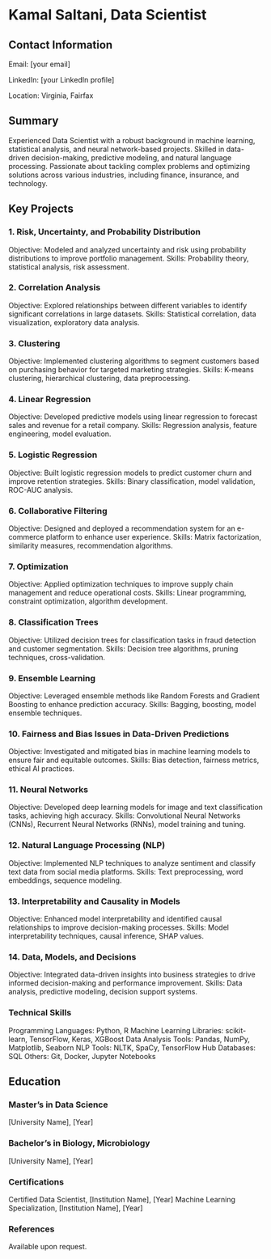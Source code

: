 # Kamal Saltani, Data Scientist

## Contact Information

Email: [your email]

LinkedIn: [your LinkedIn profile]

Location: Virginia, Fairfax

## Summary

Experienced Data Scientist with a robust background in machine learning, statistical analysis, and neural network-based projects. Skilled in data-driven decision-making, predictive modeling, and natural language processing. Passionate about tackling complex problems and optimizing solutions across various industries, including finance, insurance, and technology.

## Key Projects

### 1. Risk, Uncertainty, and Probability Distribution

Objective: Modeled and analyzed uncertainty and risk using probability distributions to improve portfolio management.
Skills: Probability theory, statistical analysis, risk assessment.
### 2. Correlation Analysis

Objective: Explored relationships between different variables to identify significant correlations in large datasets.
Skills: Statistical correlation, data visualization, exploratory data analysis.
### 3. Clustering

Objective: Implemented clustering algorithms to segment customers based on purchasing behavior for targeted marketing strategies.
Skills: K-means clustering, hierarchical clustering, data preprocessing.
### 4. Linear Regression

Objective: Developed predictive models using linear regression to forecast sales and revenue for a retail company.
Skills: Regression analysis, feature engineering, model evaluation.
### 5. Logistic Regression

Objective: Built logistic regression models to predict customer churn and improve retention strategies.
Skills: Binary classification, model validation, ROC-AUC analysis.
### 6. Collaborative Filtering

Objective: Designed and deployed a recommendation system for an e-commerce platform to enhance user experience.
Skills: Matrix factorization, similarity measures, recommendation algorithms.
### 7. Optimization

Objective: Applied optimization techniques to improve supply chain management and reduce operational costs.
Skills: Linear programming, constraint optimization, algorithm development.
### 8. Classification Trees

Objective: Utilized decision trees for classification tasks in fraud detection and customer segmentation.
Skills: Decision tree algorithms, pruning techniques, cross-validation.
### 9. Ensemble Learning

Objective: Leveraged ensemble methods like Random Forests and Gradient Boosting to enhance prediction accuracy.
Skills: Bagging, boosting, model ensemble techniques.

### 10. Fairness and Bias Issues in Data-Driven Predictions
Objective: Investigated and mitigated bias in machine learning models to ensure fair and equitable outcomes.
Skills: Bias detection, fairness metrics, ethical AI practices.

### 11. Neural Networks
Objective: Developed deep learning models for image and text classification tasks, achieving high accuracy.
Skills: Convolutional Neural Networks (CNNs), Recurrent Neural Networks (RNNs), model training and tuning.

### 12. Natural Language Processing (NLP)
Objective: Implemented NLP techniques to analyze sentiment and classify text data from social media platforms.
Skills: Text preprocessing, word embeddings, sequence modeling.

### 13. Interpretability and Causality in Models
Objective: Enhanced model interpretability and identified causal relationships to improve decision-making processes.
Skills: Model interpretability techniques, causal inference, SHAP values.

### 14. Data, Models, and Decisions
Objective: Integrated data-driven insights into business strategies to drive informed decision-making and performance improvement.
Skills: Data analysis, predictive modeling, decision support systems.

### Technical Skills
Programming Languages: Python, R
Machine Learning Libraries: scikit-learn, TensorFlow, Keras, XGBoost
Data Analysis Tools: Pandas, NumPy, Matplotlib, Seaborn
NLP Tools: NLTK, SpaCy, TensorFlow Hub
Databases: SQL
Others: Git, Docker, Jupyter Notebooks

## Education
### Master’s in Data Science
[University Name], [Year]

### Bachelor’s in Biology, Microbiology
[University Name], [Year]

### Certifications
Certified Data Scientist, [Institution Name], [Year]
Machine Learning Specialization, [Institution Name], [Year]
 
### References
Available upon request.
